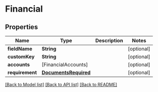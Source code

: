 # Financial

## Properties
Name | Type | Description | Notes
------------ | ------------- | ------------- | -------------
**fieldName** | **String** |  | [optional] 
**customKey** | **String** |  | [optional] 
**accounts** | [FinancialAccounts] |  | [optional] 
**requirement** | [**DocumentsRequired**](DocumentsRequired.md) |  | [optional] 

[[Back to Model list]](../README.md#documentation-for-models) [[Back to API list]](../README.md#documentation-for-api-endpoints) [[Back to README]](../README.md)


